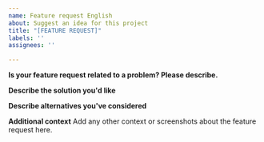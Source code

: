```yaml
---
name: Feature request English
about: Suggest an idea for this project
title: "[FEATURE REQUEST]"
labels: ''
assignees: ''

---
```


**Is your feature request related to a problem? Please describe.**

**Describe the solution you'd like**

**Describe alternatives you've considered**


**Additional context**
Add any other context or screenshots about the feature request here.
